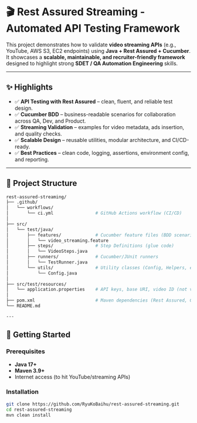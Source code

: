 # 🎬 Rest Assured Streaming - Automated API Testing Framework

This project demonstrates how to validate **video streaming APIs** (e.g., YouTube, AWS S3, EC2 endpoints) using **Java + Rest Assured + Cucumber**.  
It showcases a **scalable, maintainable, and recruiter-friendly framework** designed to highlight strong **SDET / QA Automation Engineering** skills.

---

## ✨ Highlights

- ✅ **API Testing with Rest Assured** – clean, fluent, and reliable test design.
- ✅ **Cucumber BDD** – business-readable scenarios for collaboration across QA, Dev, and Product.
- ✅ **Streaming Validation** – examples for video metadata, ads insertion, and quality checks.
- ✅ **Scalable Design** – reusable utilities, modular architecture, and CI/CD-ready.
- ✅ **Best Practices** – clean code, logging, assertions, environment config, and reporting.

---

## 📂 Project Structure

```bash
rest-assured-streaming/
├── .github/
│   └── workflows/
│       └── ci.yml                # GitHub Actions workflow (CI/CD)
│
├── src/
│   └── test/java/
│       ├── features/             # Cucumber feature files (BDD scenarios)
│       │   └── video_streaming.feature
│       ├── steps/                # Step Definitions (glue code)
│       │   └── VideoSteps.java
│       ├── runners/              # Cucumber/JUnit runners
│       │   └── TestRunner.java
│       └── utils/                # Utility classes (Config, Helpers, etc.)
│           └── Config.java
│
├── src/test/resources/
│   └── application.properties    # API keys, base URI, video ID (not versioned)
│
├── pom.xml                       # Maven dependencies (Rest Assured, Cucumber, JUnit)
└── README.md

---
```
## 🚀 Getting Started

### Prerequisites
- **Java 17+**
- **Maven 3.9+**
- Internet access (to hit YouTube/streaming APIs)

### Installation
```bash
git clone https://github.com/RyuKoBaihu/rest-assured-streaming.git
cd rest-assured-streaming
mvn clean install
